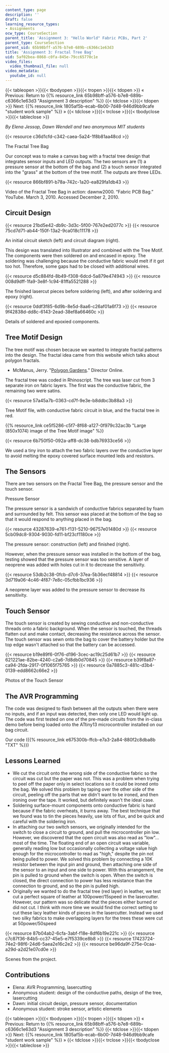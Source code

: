 ```yaml
---
content_type: page
description: ''
draft: false
learning_resource_types:
- Assignments
ocw_type: CourseSection
parent_title: 'Assignment 3: "Hello World" Fabric PCBs, Part 2'
parent_type: CourseSection
parent_uid: 65b98bff-a576-b7e8-689b-c6366c1e63d3
title: 'Assignment 3: Fractal Tree Bag'
uid: 5af02bea-0868-c0fa-845e-79cc65770c1e
video_files:
  video_thumbnail_file: null
video_metadata:
  youtube_id: null
---
```

{{< tableopen >}}{{< tbodyopen >}}{{< tropen >}}{{< tdopen >}}
« Previous: Return to {{% resource_link 65b98bff-a576-b7e8-689b-c6366c1e63d3 "Assignment 3 description" %}}
{{< tdclose >}}{{< tdopen >}}
Next: {{% resource_link 1805af5b-ecab-6b00-7d48-946d9bb9cafe "student work sample" %}} »
{{< tdclose >}}{{< trclose >}}{{< tbodyclose >}}{{< tableclose >}}

*By Elena Jessop, Dawn Wendell and two anonymous MIT students*

{{< resource c36d1cfd-c342-caea-5a24-1f8b81aa48cd >}}

The Fractal Tree Bag

Our concept was to make a canvas bag with a fractal tree design that integrates sensor inputs and LED outputs. The two sensors are (1) a pressure sensor at the bottom of the bag and (2) a touch sensor integrated into the "grass" at the bottom of the tree motif. The outputs are three LEDs.

{{< resource 866bf891-b78a-742c-1a20-ea829fa1db43 >}}

Video of the Fractal Tree Bag in action: dawnw2000. “Fabric PCB Bag.” YouTube. March 3, 2010. Accessed December 2, 2010.

## Circuit Design

{{< resource 21bd5e42-db9c-3d3c-5f00-767e2ed2077c >}}
{{< resource 75cd7d71-ab44-150f-13a2-9ca018c11178 >}}

An initial circuit sketch (left) and circuit diagram (right).

This design was translated into Illustrator and combined with the Tree Motif. The components were then soldered on and encased in epoxy. The soldering was challenging because the conductive fabric would melt if it got too hot. Therefore, some gaps had to be closed with additional wires.

{{< resource d5c884fd-8b49-f308-6dcd-5a879e474943 >}}
{{< resource 008d9dff-1fa9-3e8f-1c94-81ffa5521288 >}}

The finished lasercut pieces before soldering (left), and after soldering and epoxy (right).

{{< resource 0ddf3f85-6d9b-8e5d-8aa6-c26af01a6f73 >}}
{{< resource 9f42838d-dd8c-6143-2ead-38ef8a66460c >}}

Details of soldered and epoxied components.

## Tree Motif Design

The tree motif was chosen because we wanted to integrate fractal patterns into the design. The fractal idea came from this website which talks about polygon fractals.

- McManus, Jerry. "[Polygon Gardens](http://director-online.dasdeck.com/buildArticle.php?id=1119)." Director Online.

The fractal tree was coded in Rhinoscript. The tree was laser cut from 3 separate iron on fabric layers. The first was the conductive fabric, the remaining two were satins.

{{< resource 57a45a7b-0363-cd7f-9e3e-b8ddbc3b88a3 >}}

Tree Motif file, with conductive fabric circuit in blue, and the fractal tree in red.

{{% resource_link ce5f5286-c5f7-8f68-a127-0f979c32ac3b "Large (850x1074) image of the Tree Motif image" %}}

{{< resource 6b750f50-092a-aff8-dc38-bdb76933ce56 >}}

We used a tiny iron to attach the two fabric layers over the conductive layer to avoid melting the epoxy covered surface mounted leds and resistors.

## The Sensors

There are two sensors on the Fractal Tree Bag, the pressure sensor and the touch sensor.

Pressure Sensor

The pressure sensor is a sandwich of conductive fabrics separated by foam and surrounded by felt. This sensor was placed at the bottom of the bag so that it would respond to anything placed in the bag.

{{< resource 43287639-e761-f131-5210-96757e01480d >}}
{{< resource 5cb09dc8-9304-9030-fd11-bf23cf1180ce >}}

The pressure sensor: construction (left) and finished (right).

However, when the pressure sensor was installed in the bottom of the bag, testing showed that the pressure sensor was too sensitive. A layer of neoprene was added with holes cut in it to decrease the sensitivity.

{{< resource 53db2c38-0fcb-d7c6-37ea-5b36ecf48814 >}}
{{< resource 3d719a06-4c46-4f87-7e8c-05cfbb1bc936 >}}

A neoprene layer was added to the pressure sensor to decrease its sensitivity.

## Touch Sensor

The touch sensor is created by sewing conductive and non-conductive threads onto a fabric background. When the sensor is touched, the threads flatten out and make contact, decreasing the resistance across the sensor. The touch sensor was sewn onto the bag to cover the battery holder but the top edge wasn't attached so that the battery can be accessed.

{{< resource b19e89f6-0f76-d196-3cec-ac19c25d61b7 >}}
{{< resource 621221ae-82be-4240-c2a6-7d8db0d70845 >}}
{{< resource b39f8a87-ca94-2fda-2917-0f1065f75765 >}}
{{< resource 0a7885c3-481c-d3b4-0139-edd8662c66e2 >}}

Photos of the Touch Sensor

## The AVR Programming

The code was designed to flash between all the outputs when there were no inputs, and if an input was detected, then only one LED would light up. The code was first tested on one of the pre-made circuits from the in-class demo before being loaded onto the ATtiny13 microcontroller installed on our bag circuit.

Our code ({{% resource_link e675300b-ffcb-e7a3-2a84-880f2c8dba8b "TXT" %}})

## Lessons Learned

- We cut the circuit onto the wrong side of the conductive fabric so the circuit was cut but the paper was not. This was a problem when trying to peel off the paper only in select locations so it could be ironed onto the bag. We solved this problem by taping over the other side of the circuit, peeling off the parts that we didn't want to be ironed, and then ironing over the tape. It worked, but definitely wasn't the ideal case.
- Soldering surface-mount components onto conductive fabric is hard because if the fabric overheats, it burns away. The best technique that we found was to tin the pieces heavily, use lots of flux, and be quick and careful with the soldering iron.
- In attaching our two switch sensors, we originally intended for the switch to close a circuit to ground, and pull the microcontroller pin low. However, we discovered that the open circuit was also read as "low"…most of the time. The floating end of an open circuit was variable, generally reading low but occasionally collecting a voltage value high enough for the microcontroller to read as "high," despite the pin not being pulled to power. We solved this problem by connecting a 10K resistor between the input pin and ground, then attaching one side of the sensor to an input and one side to power. With this arrangement, the pin is pulled to ground when the switch is open. When the switch is closed, the direct connection to power has less resistance than the connection to ground, and so the pin is pulled high.
- Originally we wanted to do the fractal tree (red layer) in leather, we test cut a perfect square of leather at 100power/15speed in the lasercutter. However, our pattern was so delicate that the pieces either burned or did not cut. I think with more time we would find the correct setting to cut these lacy leather kinds of pieces in the lasercutter. Instead we used two silky fabrics to make overlapping layers for the trees these were cut at 50power/50speed

{{< resource 87b04ab2-6cfa-3abf-f18e-8df6b19e221c >}}
{{< resource c7c87f36-84b5-cc37-45e5-e7f5339ce8b8 >}}
{{< resource 17423724-74e2-98f6-24d6-5aea2e16c2e2 >}}
{{< resource be96da9f-275e-0caa-a29d-a2d21e07cd0e >}}

Scenes from the project.

## Contributions

- Elena: AVR Programming, lasercutting
- Anonymous student: design of the conductive paths, design of the tree, lasercutting
- Dawn: initial circuit design, pressure sensor, documentation
- Anonymous student: stroke sensor, artistic elements

{{< tableopen >}}{{< tbodyopen >}}{{< tropen >}}{{< tdopen >}}
« Previous: Return to {{% resource_link 65b98bff-a576-b7e8-689b-c6366c1e63d3 "Assignment 3 description" %}}
{{< tdclose >}}{{< tdopen >}}
Next: {{% resource_link 1805af5b-ecab-6b00-7d48-946d9bb9cafe "student work sample" %}} »
{{< tdclose >}}{{< trclose >}}{{< tbodyclose >}}{{< tableclose >}}